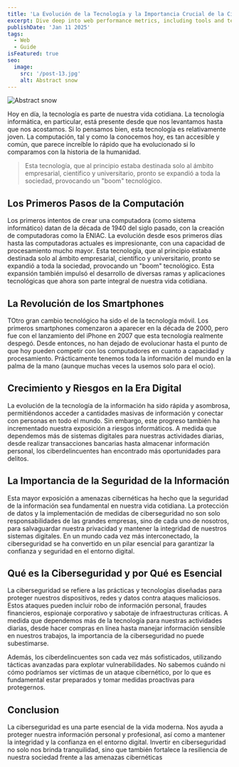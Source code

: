 ```yaml
---
title: 'La Evolución de la Tecnología y la Importancia Crucial de la Ciberseguridad'
excerpt: Dive deep into web performance metrics, including tools and techniques for measuring and optimizing loading times. Discuss the significance of metrics like First Contentful Paint, Time to Interactive, and more.
publishDate: 'Jan 11 2025'
tags:
  - Web
  - Guide
isFeatured: true
seo:
  image:
    src: '/post-13.jpg'
    alt: Abstract snow
---
```


![Abstract snow](/post-13.jpg)

Hoy en día, la tecnología es parte de nuestra vida cotidiana. La tecnología informática, en particular, está presente desde que nos levantamos hasta que nos acostamos. Si lo pensamos bien, esta tecnología es relativamente joven. La computación, tal y como la conocemos hoy, es tan accesible y común, que parece increíble lo rápido que ha evolucionado si lo comparamos con la historia de la humanidad.

> Esta tecnología, que al principio estaba destinada solo al ámbito empresarial, científico y universitario, pronto se expandió a toda la sociedad, provocando un "boom" tecnológico.

## Los Primeros Pasos de la Computación

Los primeros intentos de crear una computadora (como sistema informático) datan de la década de 1940 del siglo pasado, con la creación de computadoras como la ENIAC. La evolución desde esos primeros días hasta las computadoras actuales es impresionante, con una capacidad de procesamiento mucho mayor.
Esta tecnología, que al principio estaba destinada solo al ámbito empresarial, científico y universitario, pronto se expandió a toda la sociedad, provocando un "boom" tecnológico. Esta expansión también impulsó el desarrollo de diversas ramas y aplicaciones tecnológicas que ahora son parte integral de nuestra vida cotidiana.


## La Revolución de los Smartphones

TOtro gran cambio tecnológico ha sido el de la tecnología móvil. Los primeros smartphones comenzaron a aparecer en la década de 2000, pero fue con el lanzamiento del iPhone en 2007 que esta tecnología realmente despegó. Desde entonces, no han dejado de evolucionar hasta el punto de que hoy pueden competir con los computadores en cuanto a capacidad y procesamiento. Prácticamente tenemos toda la información del mundo en la palma de la mano (aunque muchas veces la usemos solo para el ocio).

## Crecimiento y Riesgos en la Era Digital

La evolución de la tecnología de la información ha sido rápida y asombrosa, permitiéndonos acceder a cantidades masivas de información y conectar con personas en todo el mundo. Sin embargo, este progreso también ha incrementado nuestra exposición a riesgos informáticos. A medida que dependemos más de sistemas digitales para nuestras actividades diarias, desde realizar transacciones bancarias hasta almacenar información personal, los ciberdelincuentes han encontrado más oportunidades para delitos.

## La Importancia de la Seguridad de la Información

Esta mayor exposición a amenazas cibernéticas ha hecho que la seguridad de la información sea fundamental en nuestra vida cotidiana. La protección de datos y la implementación de medidas de ciberseguridad no son solo responsabilidades de las grandes empresas, sino de cada uno de nosotros, para salvaguardar nuestra privacidad y mantener la integridad de nuestros sistemas digitales. En un mundo cada vez más interconectado, la ciberseguridad se ha convertido en un pilar esencial para garantizar la confianza y seguridad en el entorno digital.

## Qué es la Ciberseguridad y por Qué es Esencial

La ciberseguridad se refiere a las prácticas y tecnologías diseñadas para proteger nuestros dispositivos, redes y datos contra ataques maliciosos. Estos ataques pueden incluir robo de información personal, fraudes financieros, espionaje corporativo y sabotaje de infraestructuras críticas. A medida que dependemos más de la tecnología para nuestras actividades diarias, desde hacer compras en línea hasta manejar información sensible en nuestros trabajos, la importancia de la ciberseguridad no puede subestimarse.

Además, los ciberdelincuentes son cada vez más sofisticados, utilizando tácticas avanzadas para explotar vulnerabilidades. No sabemos cuándo ni cómo podríamos ser víctimas de un ataque cibernético, por lo que es fundamental estar preparados y tomar medidas proactivas para protegernos.

## Conclusion

La ciberseguridad es una parte esencial de la vida moderna. Nos ayuda a proteger nuestra información personal y profesional, así como a mantener la integridad y la confianza en el entorno digital. Invertir en ciberseguridad no solo nos brinda tranquilidad, sino que también fortalece la resiliencia de nuestra sociedad frente a las amenazas cibernéticas

<!-- > ## Web Vitals

Google's Web Vitals initiative introduced three core metrics – Largest Contentful Paint (LCP), First Input Delay (FID), and Cumulative Layout Shift (CLS). These metrics focus on key aspects of user experience, including loading performance, interactivity, and visual stability. Aim to optimize these metrics to enhance overall user satisfaction and meet Google's performance expectations.

## Conclusion

Prioritizing web performance metrics is essential for creating a positive user experience, improving search engine rankings, and achieving business goals. Regularly monitor and optimize these metrics to ensure your website not only meets but exceeds user expectations in an ever-competitive online environment. By implementing best practices and staying informed about evolving performance standards, you can future-proof your website and provide a seamless experience for your visitors.-->
